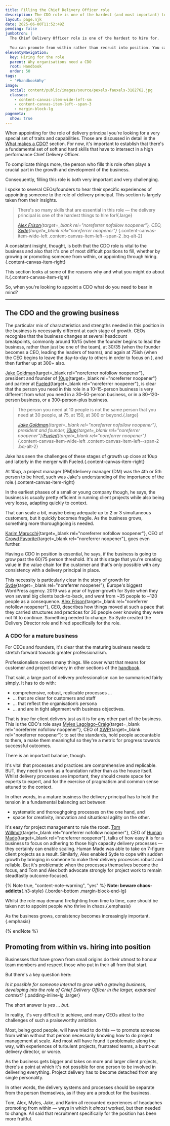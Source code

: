 ```yaml
---
title: Filling the Chief Delivery Officer role
description: The CDO role is one of the hardest (and most important) to hire for
layout: page.njk
date: 2025-06-00T11:52:49Z
pending: false
jumbotron: |
  The Chief Delivery Officer role is one of the hardest to hire for.
  
  You can promote from within rather than recruit into position. You can support an individual to grow and develop into the role. BUT … the person you need at 10 people is not the person you need at 30, 75, 300, 1,000, etc.
eleventyNavigation:
  key: Hiring for the role
  parent: Why organisations need a CDO
  root: Handbook
  order: 50
tags:
  - '#handbookWhy'
image:
  social: content/public/images/source/pexels-fauxels-3182762.jpg
  classes:
    - content-canvas-item-wide-left-sm
    - content-canvas-item-left--span-3
    - margin-block-lg
pagemeta:
  show: true
---
```


When appointing for the role of delivery principal you're looking for a very special set of traits and capabilities. Those are discussed in detail in the [What makes a CDO?](/handbook/what/) section. For now, it's important to establish that there's a fundamental set of soft and hard skills that have to intersect in a high performance Chief Delivery Officer.

To complicate things more, the person who fills this role often plays a crucial part in the growth and development of the business.

Consequently, filling this role is both very important and very challenging.

I spoke to several CEOs/founders to hear their specific experiences of appointing someone to the role of delivery principal. This section is largely taken from their insights.

> There's so many skills that are essential in this role — the delivery principal is one of the hardest things to hire for!{.large}
>
> *[Alex Frison](https://www.linkedin.com/in/alexfrison/){target=_blank rel="noreferrer nofollow noopener"}, CEO, [Syde](https://syde.com/){target=_blank rel="noreferrer noopener"}*
{.content-canvas-item-wide-left .content-canvas-item-left--span-2 .bq-alt-2}

A consistent insight, thought, is both that the CDO role is vital to the business and also that it's one of most difficult positions to fill, whether by growing or promoting someone from within, or appointing through hiring.{.content-canvas-item-right}

This section looks at some of the reasons why and what you might do about it.{.content-canvas-item-right}

So, when you're looking to appoint a CDO what do you need to bear in mind?

---

## The CDO and the growing business

The particular mix of characteristics and strengths needed in this position in the business is necessarily different at each stage of growth. CEOs recognise that the business changes at several headcount breakpoints, commonly around 10/15 (when the founder begins to lead the business, rather than just be one of the team), at 30/35 (when the founder becomes a CEO, leading the leaders of teams), and again at 75ish (when the CEO begins to leave the day-to-day to others in order to focus on ), and then further up at 300+ also.

[Jake Goldman](https://www.linkedin.com/in/jacobgoldman/){target=_blank rel="noreferrer nofollow noopener"}, president and founder of [10up](https://10up.com/){target=_blank rel="noreferrer noopener"} and partner at [Fueled](https://fueled.com/){target=_blank rel="noreferrer noopener"}, is clear that the person you need in this role in a 10–15-person business is very different from what you need in a 30–50-person business, or in a 80–120-person business, or a 300-person-plus business.

> The person you need at 10 people is not the same person that you need at 30 people, at 75, at 150, at 300 or beyond.{.large}
>
> *[Jake Goldman](https://www.linkedin.com/in/jacobgoldman/){target=_blank rel="noreferrer nofollow noopener"}, president and founder, [10up](https://10up.com/){target=_blank rel="noreferrer noopener"}/[Fueled](https://fueled.com/){target=_blank rel="noreferrer noopener"}*
{.content-canvas-item-wide-left .content-canvas-item-left--span-2 .bq-alt-2}

Jake has seen the challenges of these stages of growth up close at 10up and latterly in the merger with Fueled.{.content-canvas-item-right}

At 10up, a project manager (PM)/delivery manager (DM) was the 4th or 5th person to be hired, such was Jake's understanding of the importance of the role.{.content-canvas-item-right}

In the earliest phases of a small or young company though, he says, the business is usually pretty efficient in running client projects while also being very loose, adapting quickly to context.

That can scale a bit, maybe being adequate up to 2 or 3 simultaneous customers, but it quickly becomes fragile. As the business grows, something more thoroughgoing is needed.

[Karim Marucchi](https://www.linkedin.com/in/karimmarucchi/){target=_blank rel="noreferrer nofollow noopener"}, CEO of [Crowd Favorite](https://crowdfavorite.com/){target=_blank rel="noreferrer noopener"}, goes even further.

Having a CDO in position is essential, he says, if the business is going to grow past the 60/75 person threshold. It's at this stage that you're creating value in the value chain for the customer and that's only possible with any consistency with a delivery principal in place.

This necessity is particularly clear in the story of growth for [Syde](https://syde.com/){target=_blank rel="noreferrer noopener"}, Europe's biggest WordPress agency. 2019 was a year of hyper-growth for Syde when they won several big clients back-to-back, and went from ~35 people to ~120 people as a consequence. [Alex Frison](https://www.linkedin.com/in/alexfrison/){target=_blank rel="noreferrer nofollow noopener"}, CEO, describes how things moved at such a pace that they carried structures and practices for 30 people over knowing they were not fit to continue. Something needed to change. So Syde created the Delivery Director role and hired specifically for the role.

### A CDO for a mature business

For CEOs and founders, it's clear that the maturing business needs to stretch forward towards greater professionalism.

Professionalism covers many things. We cover what that means for customer and project delivery in other sections of the [handbook](/handbook/).

That said, a large part of delivery professionalism can be summarised fairly simply. It has to do with:

- comprehensive, robust, replicable processes …
- … that are clear for customers and staff
- … that reflect the organisation’s persona
- … and are in tight alignment with business objectives.

That is true for client delivery just as it is for any other part of the business. This is the CDO's role says [Myles Lagolago-Craig](https://www.linkedin.com/in/myleslc/){target=_blank rel="noreferrer nofollow noopener"}, CEO of [XWP](https://xwp.co/){target=_blank rel="noreferrer noopener"}: to set the standards, hold people accountable to them, a make them meaningful so they're a metric for progress towards successful outcomes.

There is an important balance, though.

It's vital that processes and practices are comprehensive and replicable. BUT, they need to work as a foundation rather than as the house itself. Whilst delivery processes are important, they should create space for experts to expert, and for the exercise of pragmatism and common sense attuned to the context.

In other words, in a mature business the delivery principal has to hold the tension in a fundamental balancing act between:

- systematic and thoroughgoing processes on the one hand, and
- space for creativity, innovation and situational agility on the other.

It's easy for project management to rule the roost. [Tom Willmot](https://www.linkedin.com/in/tomwillmot/){target=_blank rel="noreferrer nofollow noopener"}, CEO of [Human Made](https://humanmade.com/){target=_blank rel="noreferrer noopener"}, talks of how easy it is for a business to focus on adhering to those high capacity delivery processes — they certainly can enable scaling. Human Made was able to take on 7-figure client projects as a result. Similarly, Alex enabled Syde to cope with sudden growth by bringing in someone to make their delivery processes robust and reliable. But it's problematic when the processes themselves become the focus, and Tom and Alex both advocate strongly for project work to remain steadfastly outcome-focused.

{% Note true, "content-note-warning", "yes" %}
**Note: beware chaos-addicts**{.h3-style}
{.border-bottom .margin-block-end-lg}

Whilst the role may demand firefighting from time to time, care should be taken not to appoint people who thrive in chaos.{.emphasis}

As the business grows, consistency becomes increasingly important.{.emphasis}

{% endNote %}

## Promoting from within vs. hiring into position

Businesses that have grown from small origins do their utmost to honour team members and respect those who put in their all from that start.

But there's a key question here:

*Is it possible for someone internal to grow with a growing business, developing into the role of Chief Delivery Officer in the larger, expanded context?*
{.padding-inline-lg .larger}

The short answer is *yes … but*.

In reality, it's very difficult to achieve, and many CEOs attest to the challenges of such a praiseworthy ambition.

Most, being good people, will have tried to do this — to promote someone from within without that person necessarily knowing how to do project management at scale. And most will have found it problematic along the way, with experiences of turbulent projects, frustrated teams, a burnt-out delivery director, or worse.

As the business gets bigger and takes on more and larger client projects, there's a point at which it's not possible for one person to be involved in delivering everything. Project delivery has to become detached from any single personality.

In other words, the delivery systems and processes should be separate from the person themselves, as if they are a product for the business.

Tom, Alex, Myles, Jake, and Karim all recounted experiences of headaches promoting from within — ways in which it *almost* worked, but then needed to change. All said that recruitment specifically for the position has been more fruitful.
